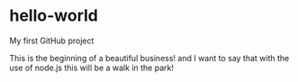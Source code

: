 hello-world
===========

My first GitHub project

This is the beginning of a beautiful business!
and I want to say that with the use of node.js this will be a walk in the park!
